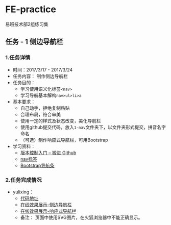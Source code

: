 # FE-practice
易班技术部2组练习集

## 任务 - 1 侧边导航栏

### 1.任务详情

* 时间：2017/3/17 - 2017/3/24
* 任务内容： 制作侧边导航栏
* 任务目的：
	* 学习使用语义化标签`<nav>`
	* 学习导航基本解构`nav>ul>li>a`
* 基本要求： 
	* 自己动手，拒绝复制粘贴
	* 合理布局，符合审美
	* 使用一定的样式及状态改变，美化导航栏
	* 使用github提交代码，放入`1-nav`文件夹下，以文件夹形式提交，拼音名字命名
	* （可选）制作响应式导航栏，可用Bootstrap
* 学习资料：
	* [版本控制入门 – 搬进 Github](http://www.imooc.com/learn/390)
	* [nav标签](https://developer.mozilla.org/en-US/docs/Web/HTML/Element/nav)
	* [Bootstrap导航条](http://v3.bootcss.com/components/#navbar)

### 2.任务完成情况

* yulixing：
	* [代码地址](https://github.com/miniTechTeam2/FE-practice/tree/master/1-nav/yulixing)
	* [在线效果展示-侧边导航栏](https://minitechteam2.github.io/FE-practice/1-nav/yulixing/demo1.html)
	* [在线效果展示-响应式导航栏](https://minitechteam2.github.io/FE-practice/1-nav/yulixing/demo2.html)
	* 备注： 页面中使用SVG图片，在火狐浏览器中不能正确显示。